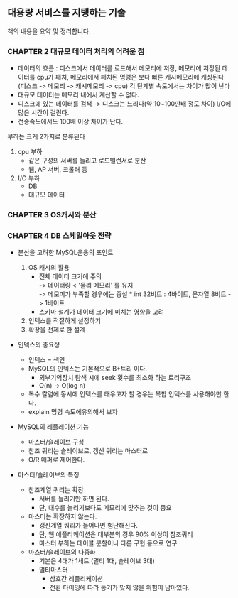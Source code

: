 
## 대용량 서비스를 지탱하는 기술
    
   책의 내용을 요약 및 정리합니다.

### CHAPTER 2 대규모 데이터 처리의 어려운 점

   * 데이터의 흐름 : 디스크에서 데이터를 로드해서 메모리에 저장, 메모리에 저장된 데이터를 cpu가 패치, 
    메모리에서 패치된 명령은 보다 빠른 캐시메모리에 캐싱된다  
      (디스크 -> 메모리 -> 캐시메모리 -> cpu)  각 단계별 속도에서는 차이가 많이 난다  
   * 대규모 데이터는 메모리 내에서 계산할 수 없다.
   * 디스크에 있는 데이터를 검색 -> 디스크는 느리다(약 10~100만배 정도 차이) I/O에 많은 시간이 걸린다.
   * 전송속도에서도 100배 이상 차이가 난다.
    
   부하는 크게 2가지로 분류된다  
   1. cpu 부하
        * 같은 구성의 서버를 늘리고 로드밸런서로 분산
        * 웹, AP 서버, 크롤러 등
   2. I/O 부하
        * DB
        * 대규모 데이터
    
### CHAPTER 3 OS캐시와 분산
    

### CHAPTER 4 DB 스케일아웃 전략
   * 분산을 고려한 MySQL운용의 포인트 
       1. OS 캐시의 활용
           * 전체 데이터 크기에 주의  
              -> 데이터량 < '물리 메모리' 를 유지  
              -> 메모미가 부족할 경우에는 증설
                  * int 32비트 : 4바이트, 문자열 8비트 -> 1바이트
            * 스키마 설계가 데이터 크기에 미치는 영향을 고려
       2. 인덱스를 적절하게 설정하기
       3. 확장을 전제로 한 설계
       
   * 인덱스의 중요성  
        * 인덱스 = 색인  
        * MySQL의 인덱스는 기본적으로 B+트리 이다.  
            - 외부기억장치 탐색 시에 seek 횟수를 최소화 하는 트리구조  
            - O(n) -> O(log n)  
        * 복수 칼럼에 동시에 인덱스를 태우고자 할 경우는 복합 인덱스를 사용해야만 한다.
        * explain 명령 속도에유의해서 보자

   * MySQL의 레플레이션 기능 
     * 마스터/슬레이브 구성
     * 참조 쿼리는 슬레이브로, 갱신 쿼리는 마스터로
     * O/R 매퍼로 제어한다.
   
   * 마스터/슬레이브의 특징  
     * 참조계열 쿼리는 확장
        - 서버를 늘리기만 하면 된다.
        - 단, 대수를 늘리기보다도 메모리에 맞추는 것이 중요
     * 마스터는 확장하지 않는다.
        - 갱신계열 쿼리가 늘어나면 험난해진다.
        - 단, 웹 애플리케이션은 대부분의 경우 90% 이상이 참조쿼리
        - 마스터 부하는 테이블 분할이나 다른 구현 등으로 연구
     * 마스터/슬레이브의 다중화
        - 기본은 4대가 1세트 (멀티 1대, 슬레이브 3대)
        - 멀티마스터
            - 상호간 레플리케이션
            - 전환 타이밍에 따라 동기가 맞지 않을 위험이 남아있다.   
                
       